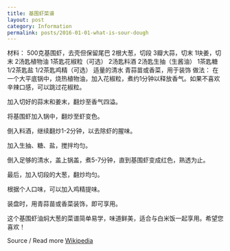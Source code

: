 ```yaml
---
title: 基围虾菜谱
layout: post
category: Information
permalink: posts/2016-01-01-what-is-sour-dough
---
```

材料：
500克基围虾，去壳但保留尾巴
2根大葱，切段
3瓣大蒜，切末
1块姜，切末
2汤匙植物油
1茶匙花椒粒（可选）
2汤匙料酒
2汤匙生抽（生酱油）
1茶匙糖
1/2茶匙盐
1/2茶匙鸡精（可选）
适量的清水
青蒜苗或香菜，用于装饰
做法：
在一个大平底锅中，烧热植物油，加入花椒粒，煮约1分钟以释放香气。如果不喜欢辛辣口感，可以跳过花椒粒。

加入切好的蒜末和姜末，翻炒至香气四溢。

将基围虾加入锅中，翻炒至虾变色。

倒入料酒，继续翻炒1-2分钟，以去除虾的腥味。

加入生抽、糖、盐，搅拌均匀。

倒入足够的清水，盖上锅盖，煮5-7分钟，直到基围虾变成红色，熟透为止。

最后，加入切段的大葱，翻炒均匀。

根据个人口味，可以加入鸡精提味。

装盘时，用青蒜苗或香菜装饰，即可享用。

这个基围虾油焖大葱的菜谱简单易学，味道鲜美，适合与白米饭一起享用。希望您喜欢！



Source / Read more [Wikipedia](https://en.wikipedia.org/wiki/Sourdough)

